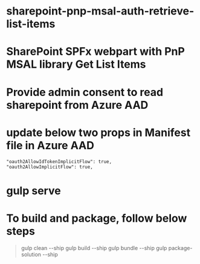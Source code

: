 # sharepoint-pnp-msal-auth-retrieve-list-items
# SharePoint SPFx webpart with PnP MSAL library Get List Items
# Provide admin consent to read sharepoint from Azure AAD 
# update below two props in Manifest file in Azure AAD
	"oauth2AllowIdTokenImplicitFlow": true,
	"oauth2AllowImplicitFlow": true,
# gulp serve
# To build and package, follow below steps
 > gulp clean --ship
 > gulp build --ship
 > gulp bundle --ship
 > gulp package-solution --ship
